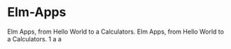 # Elm-Apps
Elm Apps, from Hello World to a Calculators.
Elm Apps, from Hello World to a Calculators.
1
a
a
